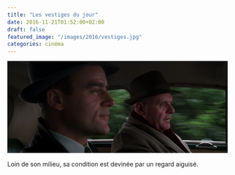 ```yaml
---
title: "Les vestiges du jour"
date: 2016-11-21T01:52:00+02:00
draft: false
featured_image: "/images/2016/vestiges.jpg"
categories: cinéma
---
```


![vestiges](/images/2016/vestiges.jpg)
  
Loin de son milieu, sa condition est devinée par un regard aiguisé.